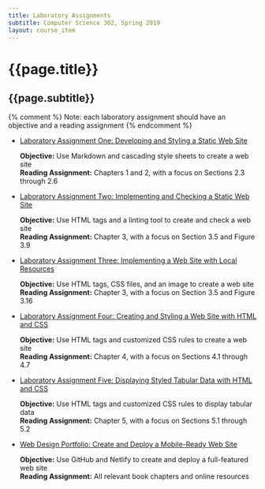 ```yaml
---
title: Laboratory Assignments
subtitle: Computer Science 302, Spring 2019
layout: course_item
---
```


# {{page.title}}
## {{page.subtitle}}

{% comment %} Note: each laboratory assignment should have an objective and a reading assignment {% endcomment %}

<ul>

<li><a href="https://github.com/Allegheny-Computer-Science-302-S2019/cs302-S2019-sheets/releases/download/cs302S2019_sheets-2.0.0/cs302S2019_lab01.pdf">Laboratory Assignment One: Developing and Styling a Static Web Site</a> <p><b>Objective:</b> Use Markdown and cascading style sheets to create a web site<br><b>Reading Assignment:</b> Chapters 1 and 2, with a focus on Sections 2.3 through 2.6</p>

<li><a href="https://github.com/Allegheny-Computer-Science-302-S2019/cs302-S2019-sheets/releases/download/cs203S2019_sheets-3.0.1/cs302S2019_lab02.pdf">Laboratory Assignment Two: Implementing and Checking a Static Web Site</a> <p><b>Objective:</b> Use HTML tags and a linting tool to create and check a web site<br><b>Reading Assignment:</b> Chapter 3, with a focus on Section 3.5 and Figure 3.9</p>

<li><a href="https://github.com/Allegheny-Computer-Science-302-S2019/cs302-S2019-sheets/releases/download/cs302S2019_sheets-5.0.0/cs302S2019_lab03.pdf">Laboratory Assignment Three: Implementing a Web Site with Local Resources</a> <p><b>Objective:</b> Use HTML tags, CSS files, and an image to create a web site<br><b>Reading Assignment:</b> Chapter 3, with a focus on Section 3.5 and Figure 3.16</p>

<li><a href="https://github.com/Allegheny-Computer-Science-302-S2019/cs302-S2019-sheets/releases/download/cs302S2019_sheets-7.0.0/cs302S2019_lab04.pdf">Laboratory Assignment Four: Creating and Styling a Web Site with HTML and CSS</a> <p><b>Objective:</b> Use HTML tags and customized CSS rules to create a web site<br><b>Reading Assignment:</b> Chapter 4, with a focus on Sections 4.1 through 4.7</p>

<li><a href="https://github.com/Allegheny-Computer-Science-302-S2019/cs302-S2019-sheets/releases/download/cs302S2019_sheets-9.0.0/cs302S2019_lab05.pdf">Laboratory Assignment Five: Displaying Styled Tabular Data with HTML and CSS</a> <p><b>Objective:</b> Use HTML tags and customized CSS rules to display tabular data<br><b>Reading Assignment:</b> Chapter 5, with a focus on Sections 5.1 through 5.2</p>

<li><a href="https://github.com/Allegheny-Computer-Science-302-S2019/cs302-S2019-sheets/releases/download/cs302S2019_sheets-8.0.1/cs302S2019_portfolio01.pdf">Web Design Portfolio: Create and Deploy a Mobile-Ready Web Site</a> <p><b>Objective:</b> Use GitHub and Netlify to create and deploy a full-featured web site<br><b>Reading Assignment:</b> All relevant book chapters and online resources</p>

</ul>
